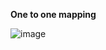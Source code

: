 **One to one mapping**

![image](https://github.com/DevShivmohan/spring-boot-mysql-jpa-mapping-demo/assets/72655528/665ce671-7571-47da-8dc4-1f51c332fc07)
